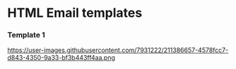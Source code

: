 # HTML Email templates

### Template 1
https://user-images.githubusercontent.com/7931222/211386657-4578fcc7-d843-4350-9a33-bf3b443ff4aa.png

